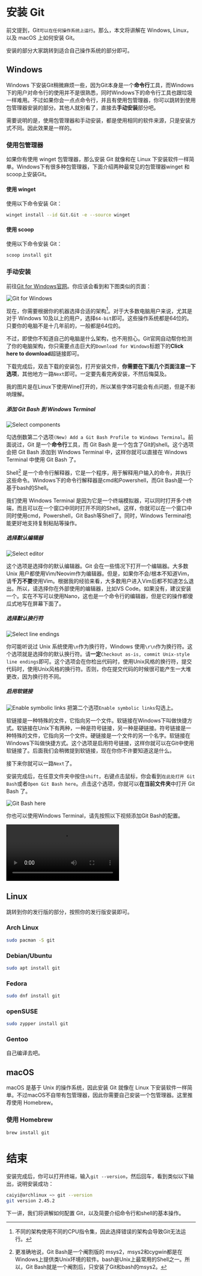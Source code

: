 # 安装 Git

前文提到，Git`可以在任何操作系统上运行`。那么，本文将讲解在 Windows, Linux，以及 macOS 上如何安装 Git。

安装的部分大家跳转到适合自己操作系统的部分即可。

## Windows

Windows 下安装Git稍微麻烦一些，因为Git本身是一个**命令行**工具，而Windows下的用户对命令行的使用并不是很熟悉，同时Windows下的命令行工具也跟垃圾一样难用。不过如果你会一点点命令行，并且有使用包管理器，你可以跳转到使用包管理器安装的部分。其他人就别看了，直接去**手动安装**部分吧。

需要说明的是，使用包管理器和手动安装，都是使用相同的软件来源，只是安装方式不同。因此效果是一样的。

### 使用包管理器

如果你有使用 winget 包管理器，那么安装 Git 就像和在 Linux 下安装软件一样简单。Windows下有很多种包管理器，下面介绍两种最常见的包管理器winget 和 scoop上安装Git。

#### 使用 winget

使用以下命令安装 Git：
```bash
winget install --id Git.Git -e --source winget
```

#### 使用 scoop

使用以下命令安装 Git：
```bash
scoop install git
```

### 手动安装

前往[Git for Windows官网](https://git-scm.com/download/windows)。你应该会看到和下图类似的页面：

![Git for Windows](./assets/download-git.png)

现在，你需要根据你的机器选择合适的架构[^1]。对于大多数电脑用户来说，尤其是对于 Windows 10及以上的用户，选择`64-bit`即可。这些操作系统都是64位的。只要你的电脑不是十几年前的，一般都是64位的。

不过，即使你不知道自己的电脑是什么架构，也不用担心。Git官网自动帮你检测了你的电脑架构，你只需要点击巨大的`Download for Windows`标题下的**Click here to download**超链接即可。

[^1]: 不同的架构使用不同的CPU指令集，因此选择错误的架构会导致Git无法运行。

下载完成后，双击下载的安装包，打开安装文件，**你需要在下面几个页面注意一下选项**，其他地方一路`Next`即可。一定要先看完再安装，不然后悔莫及。

我的图片是在Linux下使用Wine打开的，所以某些字体可能会有点问题，但是不影响理解。

##### 添加 Git Bash 到 Windows Terminal
![Select components](./assets/install1.png)

勾选倒数第二个选项`(New) Add a Git Bash Profile to Windows Terminal`。前面说过，Git 是一个**命令行**工具，而 Git Bash 是一个包含了Git的shell。这个选项会把 Git Bash 添加到 Windows Terminal 中，这样你就可以直接在 Windows Terminal 中使用 Git Bash 了。

Shell[^2] 是一个命令行解释器，它是一个程序，用于解释用户输入的命令，并执行这些命令。Windows下的命令行解释器是cmd和Powershell，而Git Bash是一个基于bash的Shell。

我们使用 Windows Terminal 是因为它是一个终端模拟器，可以同时打开多个终端，而且可以在一个窗口中同时打开不同的Shell。这样，你就可以在一个窗口中同时使用cmd，Powershell，Git Bash等Shell了。同时，Windows Terminal也能更好地支持复制粘贴等操作。

[^2]: 更准确地说，Git Bash是一个阉割版的 msys2，msys2和cygwin都是在Windows上提供类Unix环境的软件。bash是Unix上最常用的Shell之一。所以，Git Bash就是一个阉割后，只安装了Git和bash的msys2。

##### 选择默认编辑器

![Select editor](./assets/install2.png)

这个选项是选择你的默认编辑器。Git 会在一些情况下打开一个编辑器。大多数 Unix 用户都使用Vim/Neovim作为编辑器。但是，如果你不会/根本不知道Vim，请**千万不要**使用Vim。根据我的经验来看，大多数用户进入Vim后都不知道怎么退出。所以，请选择你在外部使用的编辑器，比如VS Code。如果没有，建议安装一个。实在不写可以使用Nano，这也是一个命令行的编辑器，但是它的操作都傻瓜式地写在屏幕下面了。

##### 选择默认换行符

![Select line endings](./assets/install3.png)

你可能听说过 Unix 系统使用`\n`作为换行符，Windows 使用`\r\n`作为换行符。这个选项就是选择你的默认换行符。请**一定**`Checkout as-is, commit Unix-style line endings`即可。这个选项会在你检出代码时，使用Unix风格的换行符，提交代码时，使用Unix风格的换行符。否则，你在提交代码的时候很可能产生一大堆更改，因为换行符不同。

##### 启用软链接

![Enable symbolic links](./assets/install4.png)
把第二个选项`Enable symbolic links`勾选上。

软链接是一种特殊的文件，它指向另一个文件。软链接在Windows下叫做快捷方式。软链接在Unix下有两种，一种是符号链接，另一种是硬链接。符号链接是一种特殊的文件，它指向另一个文件。硬链接是一个文件的另一个名字。软链接在Windows下叫做快捷方式。这个选项是启用符号链接，这样你就可以在Git中使用软链接了。后面我们会稍微提到软链接，现在你你不许要知道这是什么。

接下来你就可以一路`Next`了。

安装完成后，在任意文件夹中按住`shift`，右键点击鼠标，你会看到`在此处打开 Git Bash`或者`Open Git Bash here`。点击这个选项，你就可以**在当前文件夹**中打开 Git Bash 了。

![Git Bash here](./assets/git-bash-here.png)

你也可以使用Windows Terminal，请先按照以下视频添加Git Bash的配置。

<video src="./assets/add-profile.mp4" controls="controls"></video>

## Linux

跳转到你的发行版的部分，按照你的发行版安装即可。

### Arch Linux

```bash
sudo pacman -S git
```

### Debian/Ubuntu

```bash
sudo apt install git
```

### Fedora

```bash
sudo dnf install git
```

### openSUSE

```bash
sudo zypper install git
```

### Gentoo

自己编译去吧。

## macOS

macOS 是基于 Unix 的操作系统，因此安装 Git 就像在 Linux 下安装软件一样简单。不过macOS不自带有包管理器，因此你需要自己安装一个包管理器。这里推荐使用 Homebrew。

### 使用 Homebrew

```bash
brew install git
```

# 结束

安装完成后，你可以打开终端，输入`git --version`，然后回车，看到类似以下输出，说明安装成功：

```bash
caiyi@archlinux ~> git --version
git version 2.45.2
```

下一讲，我们将讲解如何配置 Git，以及简要介绍命令行和shell的基本操作。